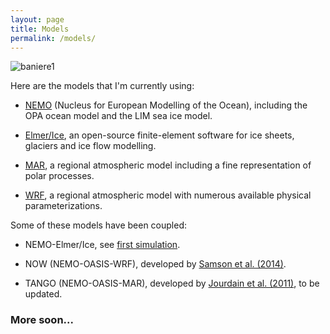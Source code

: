 ```yaml
---
layout: page
title: Models
permalink: /models/
---
```


![baniere1]({{site.baseurl}}/img/baniere_5.jpg)

Here are the models that I'm currently using:

* [NEMO][1] (Nucleus for European Modelling of the Ocean), including the OPA ocean model and the LIM sea ice model.

* [Elmer/Ice][2], an open-source finite-element software for ice sheets, glaciers and ice flow modelling.

* [MAR][3], a regional atmospheric model including a fine representation of polar processes.

* [WRF][4], a regional atmospheric model with numerous available physical parameterizations.

Some of these models have been coupled:

* NEMO-Elmer/Ice, see [first simulation][5].

* NOW (NEMO-OASIS-WRF), developed by [Samson et al. (2014)][6].

* TANGO (NEMO-OASIS-MAR), developed by [Jourdain et al. (2011)][7], to be updated.


### More soon...


[1]: https://www.nemo-ocean.eu
[2]: http://elmerice.elmerfem.org
[3]: http://www.mar.cnrs.fr
[4]: https://www.mmm.ucar.edu/weather-research-and-forecasting-model
[5]: https://nicojourdain.github.io/2017/11/08/first-coupled-NEMO-Elmer
[6]: http://onlinelibrary.wiley.com/doi/10.1002/2014MS000324/abstract
[7]: http://link.springer.com/article/10.1007/s00382-010-0889-9
